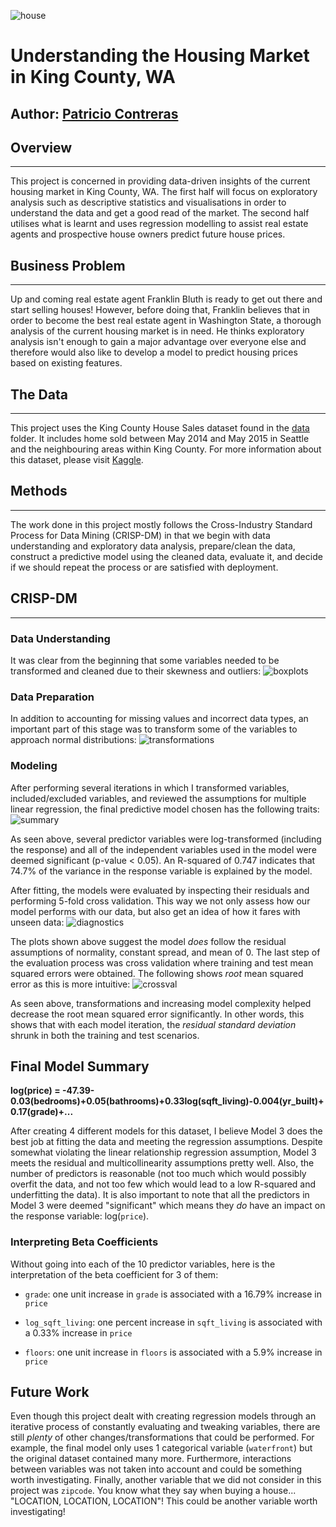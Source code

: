 ![house](images/house.jpg)

# Understanding the Housing Market in King County, WA

## Author: [Patricio Contreras](https://www.linkedin.com/in/pcontreras97/)

## Overview
----------------
This project is concerned in providing data-driven insights of the current housing market in King County, WA.  The first half will focus on exploratory analysis such as descriptive statistics and visualisations in order to understand the data and get a good read of the market.  The second half utilises what is learnt and uses regression modelling to assist real estate agents and prospective house owners predict future house prices.

## Business Problem
--------------------------
Up and coming real estate agent Franklin Bluth is ready to get out there and start selling houses!  However, before doing that, Franklin believes that in order to become the best real estate agent in Washington State, a thorough analysis of the current housing market is in need.  He thinks exploratory analysis isn't enough to gain a major advantage over everyone else and therefore would also like to develop a model to predict housing prices based on existing features.

## The Data
---------------
This project uses the King County House Sales dataset found in the [data](data) folder.  It includes home sold between May 2014 and May 2015 in Seattle and the neighbouring areas within King County.  For more information about this dataset, please visit [Kaggle](https://www.kaggle.com/harlfoxem/housesalesprediction).

## Methods
---------------
The work done in this project mostly follows the Cross-Industry Standard Process for Data Mining (CRISP-DM) in that we begin with data understanding and exploratory data analysis, prepare/clean the data, construct a predictive model using the cleaned data, evaluate it, and decide if we should repeat the process or are satisfied with deployment.

## CRISP-DM
-----------------
### Data Understanding

It was clear from the beginning that some variables needed to be transformed and cleaned due to their skewness and outliers:
![boxplots](images/boxplots.png)

### Data Preparation

In addition to accounting for missing values and incorrect data types, an important part of this stage was to transform some of the variables to approach normal distributions:
![transformations](images/transformations.png)

### Modeling

After performing several iterations in which I transformed variables, included/excluded variables, and reviewed the assumptions for multiple linear regression, the final predictive model chosen has the following traits:
![summary](images/model_summary.png)

As seen above, several predictor variables were log-transformed (including the response) and all of the independent variables used in the model were deemed significant (p-value < 0.05).  An R-squared of 0.747 indicates that 74.7% of the variance in the response variable is explained by the model.

After fitting, the models were evaluated by inspecting their residuals and performing 5-fold cross validation.  This way we not only assess how our model performs with our data, but also get an idea of how it fares with unseen data:
![diagnostics](images/diagnostics.png)

The plots shown above suggest the model *does* follow the residual assumptions of normality, constant spread, and mean of 0.  The last step of the evaluation process was cross validation where training and test mean squared errors were obtained.  The following shows *root* mean squared error as this is more intuitive:
![crossval](images/cross_validation.png)

As seen above, transformations and increasing model complexity helped decrease the root mean squared error significantly.  In other words, this shows that with each model iteration, the *residual standard deviation* shrunk in both the training and test scenarios.

## Final Model Summary

**log(price) = -47.39-0.03(bedrooms)+0.05(bathrooms)+0.33log(sqft_living)-0.004(yr_built)+0.17(grade)+...**

After creating 4 different models for this dataset, I believe Model 3 does the best job at fitting the data and meeting the regression assumptions.  Despite somewhat violating the linear relationship regression assumption, Model 3 meets the residual and multicollinearity assumptions pretty well.  Also, the number of predictors is reasonable (not too much which would possibly overfit the data, and not too few which would lead to a low R-squared and underfitting the data).  It is also important to note that all the predictors in Model 3 were deemed "significant" which means they *do* have an impact on the response variable: log(`price`).

### Interpreting Beta Coefficients

Without going into each of the 10 predictor variables, here is the interpretation of the beta coefficient for 3 of them:

- `grade`: one unit increase in `grade` is associated with a 16.79% increase in `price`

- `log_sqft_living`: one percent increase in `sqft_living` is associated with a 0.33% increase in `price`

- `floors`: one unit increase in `floors` is associated with a 5.9% increase in `price`

## Future Work

Even though this project dealt with creating regression models through an iterative process of constantly evaluating and tweaking variables, there are still *plenty* of other changes/transformations that could be performed.  For example, the final model only uses 1 categorical variable (`waterfront`) but the original dataset contained many more.  Furthermore, interactions between variables was not taken into account and could be something worth investigating.  Finally, another variable that we did not consider in this project was `zipcode`.  You know what they say when buying a house... "LOCATION, LOCATION, LOCATION"!  This could be another variable worth investigating!



















